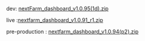 dev: [nextFarm_dashboard_v1.0.95(1d).zip](https://github.com/user-attachments/files/18435378/nextFarm_dashboard_v1.0.95.1d.zip)








live :[nextfarm_dashboard_v1.0.91_r1.zip](https://github.com/user-attachments/files/18321789/nextfarm_dashboard_v1.0.91_r1.zip)


pre-production :
[nextfarm_dashboard_v1.0.94(p2).zip](https://github.com/user-attachments/files/18373776/nextfarm_dashboard_v1.0.94.p2.zip)

